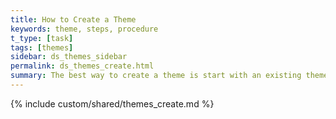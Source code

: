 ```yaml
---
title: How to Create a Theme
keywords: theme, steps, procedure
t_type: [task]
tags: [themes]
sidebar: ds_themes_sidebar
permalink: ds_themes_create.html
summary: The best way to create a theme is start with an existing theme and change it as you need.
---
```

{% include custom/shared/themes_create.md %}
